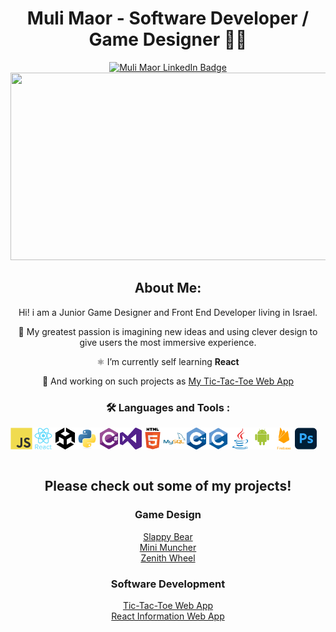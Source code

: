 <div align="center">
  <h1><strong>Muli Maor - Software Developer / Game Designer 👨‍💻</strong></h1>
</div>

<div id="header" align="center">
  <div id="badges">
    <a href="https://www.linkedin.com/in/muli-maor">
      <img src="https://img.shields.io/badge/-MuliMaor-blue?style=flat&logo=Linkedin&logoColor=white" width="100" alt="Muli Maor LinkedIn Badge"/>
    </a>
      <div align="center">
  <a href="#"><img src="https://media.giphy.com/media/dWesBcTLavkZuG35MI/giphy.gif" width="600" height="300" clickable=false/></a>
</div>
 

## About Me:
Hi! i am a Junior Game Designer and Front End Developer living in Israel.<br>

💭 My greatest passion is imagining new ideas and using clever design to give users the most immersive experience.

⚛️ I’m currently self learning **React**

🔭 And working on such projects as [My Tic-Tac-Toe Web App](https://github.com/MuliMaor/React-Tic-Tac-Toe)

### :hammer_and_wrench: Languages and Tools :
<div style="display: flex; align-items: center;">
  <img src="https://raw.githubusercontent.com/devicons/devicon/master/icons/javascript/javascript-original.svg" alt="javascript" style="width: 35px; height: 35px;">
  <img src="https://raw.githubusercontent.com/devicons/devicon/master/icons/react/react-original-wordmark.svg" alt="react" style="width: 35px; height: 35px;">
  <img src="https://github.com/devicons/devicon/blob/master/icons/unity/unity-plain.svg" alt="unity" style="width: 35px; height: 35px;">
  <img src="https://raw.githubusercontent.com/devicons/devicon/master/icons/python/python-original.svg" alt="python" style="width: 35px; height: 35px;">
  <img src="https://raw.githubusercontent.com/devicons/devicon/master/icons/csharp/csharp-original.svg" alt="C#" style="width: 35px; height: 35px;">
  <img src="https://raw.githubusercontent.com/devicons/devicon/master/icons/visualstudio/visualstudio-plain.svg" alt="visual studio" style="width: 35px; height: 35px;">
  <img src="https://raw.githubusercontent.com/devicons/devicon/master/icons/html5/html5-original-wordmark.svg" alt="html5" style="width: 35px; height: 35px;">
<br>
  <img src="https://raw.githubusercontent.com/devicons/devicon/master/icons/mysql/mysql-original-wordmark.svg" alt="mysql" style="width: 35px; height: 35px;">
  <img src="https://raw.githubusercontent.com/devicons/devicon/master/icons/cplusplus/cplusplus-original.svg" alt="cplusplus" style="width: 35px; height: 35px;">
  <img src="https://raw.githubusercontent.com/devicons/devicon/master/icons/c/c-original.svg" alt="C" style="width: 35px; height: 35px;">
  <img src="https://raw.githubusercontent.com/devicons/devicon/master/icons/java/java-original.svg" alt="java" style="width: 35px; height: 35px;">
  <img src="https://raw.githubusercontent.com/devicons/devicon/master/icons/android/android-original-wordmark.svg" alt="android" style="width: 35px; height: 35px;">
  <img src="https://raw.githubusercontent.com/devicons/devicon/master/icons/firebase/firebase-plain-wordmark.svg" alt="firebase" style="width: 35px; height: 35px;">
  <img src="https://github.com/devicons/devicon/blob/master/icons/photoshop/photoshop-original.svg" alt="phötoshop" style="width: 35px; height: 35px;">
</div>
<br>

## Please check out some of my projects!
### Game Design
[Slappy Bear](https://github.com/MuliMaor/SlappyBear)<br>
[Mini Muncher](https://github.com/MuliMaor/Mini-Muncher)<br>
[Zenith Wheel](https://www.newgrounds.com/portal/view/700066)

### Software Development
[Tic-Tac-Toe Web App](https://github.com/MuliMaor/React-Tic-Tac-Toe)<br>
[React Information Web App](https://github.com/MuliMaor/React-Info-Website)
